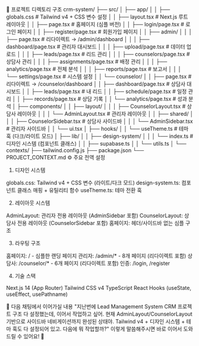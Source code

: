 📁 프로젝트 디렉토리 구조
crm-system/
├── src/
│   ├── app/
│   │   ├── globals.css                 # Tailwind v4 + CSS 변수 설정
│   │   ├── layout.tsx                  # Next.js 루트 레이아웃
│   │   ├── page.tsx                    # 홈페이지 (심플 버전)
│   │   ├── login/page.tsx              # 로그인 페이지
│   │   ├── register/page.tsx           # 회원가입 페이지
│   │   ├── admin/
│   │   │   ├── page.tsx                # 리다이렉트 → /admin/dashboard
│   │   │   ├── dashboard/page.tsx      # 관리자 대시보드
│   │   │   ├── upload/page.tsx         # 데이터 업로드
│   │   │   ├── leads/page.tsx          # 리드 관리
│   │   │   ├── counselors/page.tsx     # 상담사 관리
│   │   │   ├── assignments/page.tsx    # 배정 관리
│   │   │   ├── analytics/page.tsx      # 전체 분석
│   │   │   ├── reports/page.tsx        # 보고서
│   │   │   └── settings/page.tsx       # 시스템 설정
│   │   └── counselor/
│   │       ├── page.tsx                # 리다이렉트 → /counselor/dashboard
│   │       ├── dashboard/page.tsx      # 상담사 대시보드
│   │       ├── leads/page.tsx          # 내 리드
│   │       ├── schedule/page.tsx       # 일정 관리
│   │       ├── records/page.tsx        # 상담 기록
│   │       └── analytics/page.tsx      # 성과 분석
│   ├── components/
│   │   ├── layout/
│   │   │   ├── CounselorLayout.tsx     # 상담사 레이아웃
│   │   │   └── AdminLayout.tsx         # 관리자 레이아웃
│   │   ├── shared/
│   │   │   ├── CounselorSidebar.tsx    # 상담사 사이드바
│   │   │   └── AdminSidebar.tsx        # 관리자 사이드바
│   │   └── ui.tsx
│   ├── hooks/
│   │   └── useTheme.ts                 # 테마 훅 (다크/라이트 모드)
│   ├── lib/
│   │   ├── design-system/
│   │   │   └── index.ts                # 디자인 시스템 (컴포넌트 클래스)
│   │   ├── supabase.ts
│   │   └── utils.ts
│   └── contexts/
├── tailwind.config.js
├── package.json
└── PROJECT_CONTEXT.md
⚙️ 주요 전역 설정
1. 디자인 시스템

globals.css: Tailwind v4 + CSS 변수 (라이트/다크 모드)
design-system.ts: 컴포넌트 클래스 매핑 + 유틸리티 함수
useTheme.ts: 테마 전환 훅

2. 레이아웃 시스템

AdminLayout: 관리자 전용 레이아웃 (AdminSidebar 포함)
CounselorLayout: 상담사 전용 레이아웃 (CounselorSidebar 포함)
홈페이지: 헤더/사이드바 없는 심플 구조

3. 라우팅 구조

홈페이지: / - 심플한 랜딩 페이지
관리자: /admin/* - 8개 페이지 (리다이렉트 포함)
상담사: /counselor/* - 6개 페이지 (리다이렉트 포함)
인증: /login, /register

4. 기술 스택

Next.js 14 (App Router)
Tailwind CSS v4
TypeScript
React Hooks (useState, useEffect, usePathname)

🎯 다음 채팅에서 이어가실 내용
"지난번에 Lead Management System CRM 프로젝트 구조 다 설정했는데, 이어서 작업하고 싶어. 현재 AdminLayout/CounselorLayout 기반으로 사이드바 네비게이션까지 완성된 상태야. Tailwind v4 + 디자인 시스템 + 테마 훅도 다 설정되어 있고. 다음에 뭐 작업할까?"
이렇게 말씀해주시면 바로 이어서 도와드릴 수 있어요! 🚀